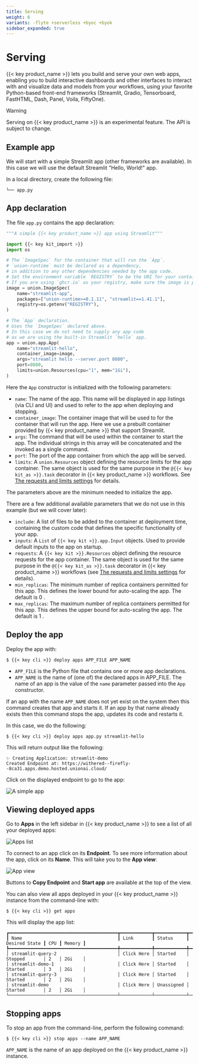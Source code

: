 ```yaml
---
title: Serving
weight: 6
variants: -flyte +serverless +byoc +byok
sidebar_expanded: true
---
```


# Serving

{{< key product_name >}} lets you build and serve your own web apps, enabling you to build interactive dashboards and other interfaces to interact with and visualize data and models from your workflows,
using your favorite Python-based front-end frameworks (Streamlit, Gradio, Tensorboard, FastHTML, Dash, Panel, Voila, FiftyOne).

> [!WARNING]
> Serving on {{< key product_name >}} is an experimental feature. The API is subject to change.


## Example app

We will start with a simple Streamlit app (other frameworks are available).
In this case we will use the default Streamlit "Hello, World!" app.

In a local directory, create the following file:

```shell
└── app.py
```


## App declaration

The file `app.py` contains the app declaration:

```python
"""A simple {{< key product_name >}} app using Streamlit"""

import {{< key kit_import >}}
import os

# The `ImageSpec` for the container that will run the `App`.
# `union-runtime` must be declared as a dependency,
# in addition to any other dependencies needed by the app code.
# Set the environment variable `REGISTRY` to be the URI for your container registry.
# If you are using `ghcr.io` as your registry, make sure the image is public.
image = union.ImageSpec(
    name="streamlit-app",
    packages=["union-runtime>=0.1.11", "streamlit==1.41.1"],
    registry=os.getenv("REGISTRY"),
)

# The `App` declaration.
# Uses the `ImageSpec` declared above.
# In this case we do not need to supply any app code
# as we are using the built-in Streamlit `hello` app.
app = union.app.App(
    name="streamlit-hello",
    container_image=image,
    args="streamlit hello --server.port 8080",
    port=8080,
    limits=union.Resources(cpu="1", mem="1Gi"),
)
```

Here the `App` constructor is initialized with the following parameters:

* `name`: The name of the app. This name will be displayed in app listings (via CLI and UI) and used to refer to the app when deploying and stopping.
* `container_image`: The container image that will be used to for the container that will run the app. Here we use a prebuilt container provided by {{< key product_name >}} that support Streamlit.
* `args`: The command that will be used within the container to start the app. The individual strings in this array will be concatenated and the invoked as a single command.
* `port`: The port of the app container from which the app will be served.
* `limits`: A `union.Resources` object defining the resource limits for the app container.
  The same object is used for the same purpose in the `@{{< key kit_as >}}.task` decorator in {{< key product_name >}} workflows.
  See [The requests and limits settings](../tasks/task-hardware-environment/customizing-task-resources#the-requests-and-limits-settings) for details.

The parameters above are the minimum needed to initialize the app.

There are a few additional available parameters that we do not use in this example (but we will cover later):

* `include`: A list of files to be added to the container at deployment time, containing the custom code that defines the specific functionality of your app.
* `inputs`: A `List` of `{{< key kit >}}.app.Input` objects. Used to provide default inputs to the app on startup.
* `requests`: A `{{< key kit >}}.Resources` object defining the resource requests for the app container. The same object is used for the same purpose in the `@{{< key kit_as >}}.task` decorator in {{< key product_name >}} workflows (see [The requests and limits settings](../tasks/task-hardware-environment/customizing-task-resources#the-requests-and-limits-settings) for details).
* `min_replicas`: The minimum number of replica containers permitted for this app.
  This defines the lower bound for auto-scaling the app. The default is 0 <!-- TODO: (see [App autoscaling]() for details) -->.
* `max_replicas`: The maximum number of replica containers permitted for this app.
  This defines the upper bound for auto-scaling the app. The default is 1 <!-- TODO: (see [App autoscaling]() for details) -->.


## Deploy the app

Deploy the app with:

```shell
$ {{< key cli >}} deploy apps APP_FILE APP_NAME
```

* `APP_FILE` is the Python file that contains one or more app declarations.
* `APP_NAME` is the name of (one of) the declared apps in APP_FILE. The name of an app is the value of the `name` parameter passed into the `App` constructor.

If an app with the name `APP_NAME` does not yet exist on the system then this command creates that app and starts it.
If an app by that name already exists then this command stops the app, updates its code and restarts it.

In this case, we do the following:

```shell
$ {{< key cli >}} deploy apps app.py streamlit-hello
```

This will return output like the following:

```shell
✨ Creating Application: streamlit-demo
Created Endpoint at: https://withered--firefly--8ca31.apps.demo.hosted.unionai.cloud/
```

Click on the displayed endpoint to go to the app:

![A simple app](/_static/images/user-guide/core-concepts/serving/streamlit-hello.png)


## Viewing deployed apps

Go to **Apps** in the left sidebar in {{< key product_name >}} to see a list of all your deployed apps:

![Apps list](/_static/images/user-guide/core-concepts/serving/apps-list.png)

To connect to an app click on its **Endpoint**.
To see more information about the app, click on its **Name**.
This will take you to the **App view**:

![App view](/_static/images/user-guide/core-concepts/serving/app-view.png)

Buttons to **Copy Endpoint** and **Start app** are available at the top of the view.

You can also view all apps deployed in your {{< key product_name >}} instance from the command-line with:

```shell
$ {{< key cli >}} get apps
```

This will display the app list:

```shell
┏━━━━━━━━━━━━━━━━━━━━━━━━━━━━━━━━━━━━━━━━━┳━━━━━━━━━━━━┳━━━━━━━━━━━━┳━━━━━━━━━━━━━━━┳━━━━━┳━━━━━━━━┓
┃ Name                                    ┃ Link       ┃ Status     ┃ Desired State ┃ CPU ┃ Memory ┃
┡━━━━━━━━━━━━━━━━━━━━━━━━━━━━━━━━━━━━━━━━━╇━━━━━━━━━━━━╇━━━━━━━━━━━━╇━━━━━━━━━━━━━━━╇━━━━━╇━━━━━━━━┩
│ streamlit-query-2                       │ Click Here │ Started    │ Stopped       │ 2   │ 2Gi    │
│ streamlit-demo-1                        │ Click Here │ Started    │ Started       │ 3   │ 2Gi    │
│ streamlit-query-3                       │ Click Here │ Started    │ Started       │ 2   │ 2Gi    │
│ streamlit-demo                          │ Click Here │ Unassigned │ Started       │ 2   │ 2Gi    │
└─────────────────────────────────────────┴────────────┴────────────┴───────────────┴─────┴────────┘
```


## Stopping apps

To stop an app from the command-line, perform the following command:

```shell
$ {{< key cli >}} stop apps --name APP_NAME
```

`APP_NAME` is the name of an app deployed on the {{< key product_name >}} instance.
